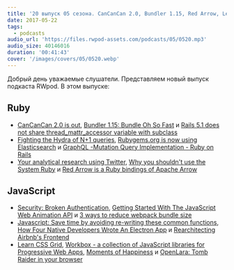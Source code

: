 ```yaml
---
title: '20 выпуск 05 сезона. CanCanCan 2.0, Bundler 1.15, Red Arrow, Learn CSS Grid, Workbox, Moments of Happiness и прочее'
date: 2017-05-22
tags:
  - podcasts
audio_url: 'https://files.rwpod-assets.com/podcasts/05/0520.mp3'
audio_size: 40146016
duration: '00:41:43'
cover: '/images/covers/05/0520.webp'
---
```


Добрый день уважаемые слушатели. Представляем новый выпуск подкаста RWpod. В этом выпуске:

## Ruby

- [CanCanCan 2.0 is out](https://medium.com/@coorasse/cancancan-2-0-is-out-98abbf8f32d4), [Bundler 1.15: Bundle Oh So Fast](http://bundler.io/blog/2017/05/19/bundler-1-15-bundle-oh-so-fast.html) и [Rails 5.1 does not share thread_mattr_accessor variable with subclass](http://blog.bigbinary.com/2017/05/16/rails-5-1-does-not-share-thread-mattr-accessor-variable-with-sub-class.html)
- [Fighting the Hydra of N+1 queries](https://evilmartians.com/chronicles/fighting-the-hydra-of-n-plus-one-queries), [Rubygems.org is now using Elasticsearch](https://hackernoon.com/you-know-for-search-de62b6126a86) и [GraphQL -Mutation Query Implementation - Ruby on Rails](http://tech.eshaiju.in/blog/2017/05/15/graphql-mutation-query-implementation-ruby-on-rails/)
- [Your analytical research using Twitter](https://theoryofe.co/2017/05/15/your-analytical-research-using-twitter/), [Why you shouldn't use the System Ruby](https://chrisherring.co/posts/why-you-shouldn-t-use-the-system-ruby) и [Red Arrow is a Ruby bindings of Apache Arrow](https://github.com/red-data-tools/red-arrow)

## JavaScript

- [Security: Broken Authentication](https://hackernoon.com/node-security-authentication-javascript-tutorial-example-session-brute-force-rainbow-table-crack-hijack-3b6c56ee938c), [Getting Started With The JavaScript Web Animation API](http://tutorialzine.com/2017/05/getting-started-with-the-javascript-web-animation-api/) и [3 ways to reduce webpack bundle size](http://blog.jakoblind.no/2017/05/18/3-ways-to-reduce-webpack-bundle-size/)
- [Javascript: Save time by avoiding re-writing these common functions](https://startupsventurecapital.com/javascript-save-time-by-avoiding-re-writing-these-common-functions-266835c0bf68), [How Four Native Developers Wrote An Electron App](https://githubengineering.com/how-four-native-developers-wrote-an-electron-app/) и [Rearchitecting Airbnb's Frontend](https://medium.com/airbnb-engineering/rearchitecting-airbnbs-frontend-5e213efc24d2)
- [Learn CSS Grid](http://learncssgrid.com/), [Workbox - a collection of JavaScript libraries for Progressive Web Apps](https://workboxjs.org/), [Moments of Happiness](https://moments.epic.net/) и [OpenLara: Tomb Raider in your browser](http://xproger.info/projects/OpenLara/)
